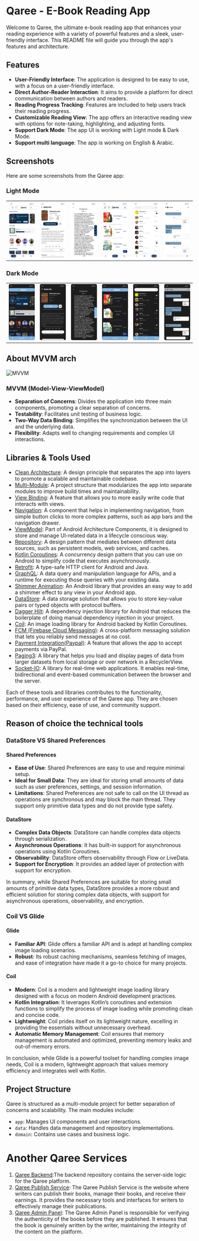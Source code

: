 # Qaree - E-Book Reading App

Welcome to Qaree, the ultimate e-book reading app that enhances your reading experience with a
variety of powerful features and a sleek, user-friendly interface. This README file will guide you
through the app's features and architecture.

## Features

- **User-Friendly Interface**: The application is designed to be easy to use, with a focus on a
  user-friendly interface.
- **Direct Author-Reader Interaction**: It aims to provide a platform for direct communication
  between authors and readers.
- **Reading Progress Tracking**: Features are included to help users track their reading progress.
- **Customizable Reading View**: The app offers an interactive reading view with options for
  note-taking, highlighting, and adjusting fonts.
- **Support Dark Mode**: The app UI is working with Light mode & Dark Mode.
- **Support multi language**: The app is working on English & Arabic.

## Screenshots

Here are some screenshots from the Qaree app:

### Light Mode

<table>
  <tr>
    <td><img src="images/light_mode/home_screen.png" alt="Home Screen"></td>
    <td><img src="images/light_mode/book_details.png" alt="Book Details"></td>
    <td><img src="images/light_mode/reading_view.png" alt="Reading View"></td>
    <td><img src="images/light_mode/library.png" alt="Library Feature"></td>
    <td><img src="images/light_mode/inbox.png" alt="Chat Feature"></td>
    <td><img src="images/light_mode/chat.png" alt="Chat Feature"> </td>
  </tr>
</table>

### Dark Mode

<table>
  <tr>
    <td><img src="images/dark_mode/home_screen.png" alt="Home Screen"></td>
    <td><img src="images/dark_mode/book_details.png" alt="Book Details"></td>
    <td><img src="images/dark_mode/reading_view.png" alt="Reading View"></td>
    <td><img src="images/dark_mode/library.png" alt="Library Feature"></td>
    <td><img src="images/dark_mode/inbox.png" alt="Chat Feature"></td>
    <td><img src="images/dark_mode/chat.png" alt="Chat Feature"></td>
  </tr>
</table>

## About MVVM arch

![MVVM](https://camo.githubusercontent.com/a0c965a9357f0704a1f5219cfec01510dd1014adba29f88f873e2d937c70336a/68747470733a2f2f646576656c6f7065722e616e64726f69642e636f6d2f746f7069632f6c69627261726965732f6172636869746563747572652f696d616765732f66696e616c2d6172636869746563747572652e706e67)

### MVVM (Model-View-ViewModel)

- **Separation of Concerns**: Divides the application into three main components, promoting a clear
  separation of concerns.
- **Testability**: Facilitates unit testing of business logic.
- **Two-Way Data Binding**: Simplifies the synchronization between the UI and the underlying data.
- **Flexibility**: Adapts well to changing requirements and complex UI interactions.

## Libraries & Tools Used

- [Clean Architecture](https://developer.android.com/topic/architecture): A design principle that
  separates the app into layers to promote a scalable and maintainable codebase.
- [Multi-Module](https://developer.android.com/topic/modularization/patterns): A project structure
  that modularizes the app into separate modules to improve build times and maintainability.
- [View Binding](https://developer.android.com/topic/libraries/view-binding): A feature that allows
  you to more easily write code that interacts with views.
- [Navigation](https://developer.android.com/guide/navigation): A component that helps in
  implementing navigation, from simple button clicks to more complex patterns, such as app bars and
  the navigation drawer.
- [ViewModel](https://developer.android.com/topic/libraries/architecture/viewmodel): Part of Android
  Architecture Components, it is designed to store and manage UI-related data in a lifecycle
  conscious way.
- [Repository](https://developer.android.com/topic/architecture#fetch-data): A design pattern that
  mediates between different data sources, such as persistent models, web services, and caches.
- [Kotlin Coroutines](https://kotlinlang.org/docs/coroutines-overview.html): A concurrency design
  pattern that you can use on Android to simplify code that executes asynchronously.
- [Retrofit](https://square.github.io/retrofit/): A type-safe HTTP client for Android and Java.
- [GraphQL](https://graphql.org/): A data query and manipulation language for APIs, and a runtime
  for executing those queries with your existing data.
- [Shimmer Animation](https://facebook.github.io/shimmer-android/): An Android library that provides
  an easy way to add a shimmer effect to any view in your Android app.
- [DataStore](https://developer.android.com/topic/libraries/architecture/datastore): A data storage
  solution that allows you to store key-value pairs or typed objects with protocol buffers.
- [Dagger Hilt](https://dagger.dev/hilt/): A dependency injection library for Android that reduces
  the boilerplate of doing manual dependency injection in your project.
- [Coil](https://coil-kt.github.io/coil/): An image loading library for Android backed by Kotlin
  Coroutines.
- [FCM (Firebase Cloud Messaging)](https://firebase.google.com/docs/cloud-messaging): A
  cross-platform messaging solution that lets you reliably send messages at no cost.
- [Payment Integration(Paypal)](https://developer.paypal.com/docs/business/checkout/): A feature
  that allows the app to accept payments via PayPal.
- [Paging3](https://developer.android.com/topic/libraries/architecture/paging/v3-overview): A
  library that helps you load and display pages of data from larger datasets from local storage or
  over network in a RecyclerView.
- [Socket-IO](https://socket.io/): A library for real-time web applications. It enables real-time,
  bidirectional and event-based communication between the browser and the server.

Each of these tools and libraries contributes to the functionality, performance, and user experience
of the Qaree app. They are chosen based on their efficiency, ease of use, and community support.

## Reason of choice the technical tools

### DataStore VS Shared Preferences

#### Shared Preferences

- **Ease of Use**: Shared Preferences are easy to use and require minimal setup.
- **Ideal for Small Data**: They are ideal for storing small amounts of data such as user
  preferences, settings, and session information.
- **Limitations**: Shared Preferences are not safe to call on the UI thread as operations are
  synchronous and may block the main thread. They support only primitive data types and do not
  provide type safety.

#### DataStore

- **Complex Data Objects**: DataStore can handle complex data objects through serialization.
- **Asynchronous Operations**: It has built-in support for asynchronous operations using Kotlin
  Coroutines.
- **Observability**: DataStore offers observability through Flow or LiveData.
- **Support for Encryption**: It provides an added layer of protection with support for encryption.

In summary, while Shared Preferences are suitable for storing small amounts of primitive data types,
DataStore provides a more robust and efficient solution for storing complex data objects, with
support for asynchronous operations, observability, and encryption.

### Coil VS Glide

#### Glide

- **Familiar API**: Glide offers a familiar API and is adept at handling complex image loading
  scenarios.
- **Robust**: Its robust caching mechanisms, seamless fetching of images, and ease of integration
  have made it a go-to choice for many projects.

#### Coil

- **Modern**: Coil is a modern and lightweight image loading library designed with a focus on modern
  Android development practices.
- **Kotlin Integration**: It leverages Kotlin’s coroutines and extension functions to simplify the
  process of image loading while promoting clean and concise code.
- **Lightweight**: Coil prides itself on its lightweight nature, excelling in providing the
  essentials without unnecessary overhead.
- **Automatic Memory Management**: Coil ensures that memory management is automated and optimized,
  preventing memory leaks and out-of-memory errors.

In conclusion, while Glide is a powerful toolset for handling complex image needs, Coil is a modern,
lightweight approach that values memory efficiency and integrates well with Kotlin.

## Project Structure

Qaree is structured as a multi-module project for better separation of concerns and scalability. The
main modules include:

- `app`: Manages UI components and user interactions.
- `data`: Handles data management and repository implementations.
- `domain`: Contains use cases and business logic.

# Another Qaree Services

1. [Qaree Backend](https://github.com/qaree-infra/qaree-backend):The backend repository contains the
   server-side logic for the Qaree platform.
2. [Qaree Publish Service](https://github.com/qaree-infra/qaree-web-publish): The Qaree Publish
   Service is the website where writers can publish their books, manage their books, and receive
   their earnings. It provides the necessary tools and interfaces for writers to effectively manage
   their publications.
3. [Qaree Admin Panel](https://github.com/qaree-infra/qaree-web-admin): The Qaree Admin Panel is
   responsible for verifying the authenticity of the books before they are published. It ensures
   that the book is genuinely written by the writer, maintaining the integrity of the content on the
   platform.
